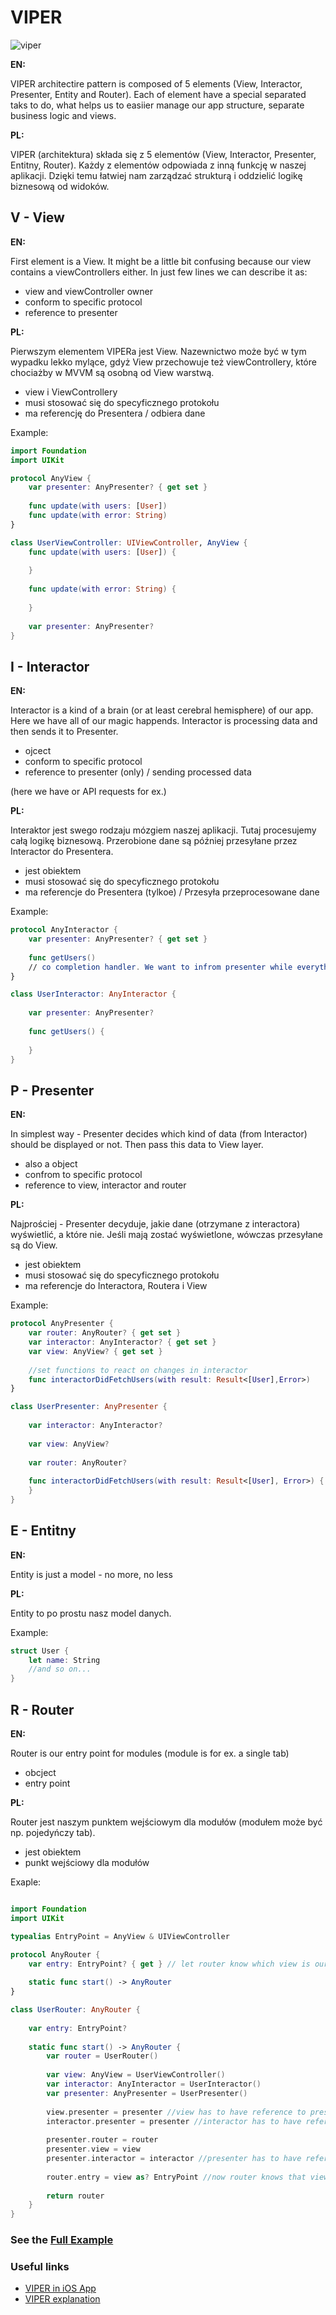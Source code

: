 # VIPER

![viper](https://user-images.githubusercontent.com/58946631/137489198-cc408695-fded-4c3f-9275-223e35174dbf.png)

**EN:**

VIPER architectire pattern is composed of 5 elements (View, Interactor, Presenter, Entity and Router). Each of element have a special separated taks to do, what helps us to easiier manage our app structure, separate business logic and views. 

**PL:**

VIPER (architektura) składa się z 5 elementów (View, Interactor, Presenter, Entitny, Router). Każdy z elementów odpowiada z inną funkcję w naszej aplikacji. Dzięki temu łatwiej nam zarządzać strukturą i oddzielić logikę biznesową od widoków. 


## V - View

**EN:**

First element is a View. It might be a little bit confusing because our view contains a viewControllers either. In just few lines we can describe it as:
- view and viewController owner
- conform to specific protocol
- reference to presenter

**PL:**

Pierwszym elementem VIPERa jest View. Nazewnictwo może być w tym wypadku lekko mylące, gdyż View przechowuje też viewControllery, które chociażby w MVVM są osobną od View warstwą. 
- view i ViewControllery
- musi stosować się do specyficznego protokołu
- ma referencję do Presentera / odbiera dane

Example:

```swift 
import Foundation
import UIKit

protocol AnyView {
    var presenter: AnyPresenter? { get set }
    
    func update(with users: [User])
    func update(with error: String)
}

class UserViewController: UIViewController, AnyView {
    func update(with users: [User]) {
        
    }
    
    func update(with error: String) {
        
    }
    
    var presenter: AnyPresenter?
}
```

## I - Interactor

**EN:**

Interactor is a kind of a brain (or at least cerebral hemisphere) of our app. Here we have all of our magic happends. Interactor is processing data and then sends it to Presenter. 
- ojcect
- conform to specific protocol
- reference to presenter (only) / sending processed data 

(here we have or API requests for ex.)

**PL:**

Interaktor jest swego rodzaju mózgiem naszej aplikacji. Tutaj procesujemy całą logikę biznesową. Przerobione dane są później przesyłane przez Interactor do Presentera. 
- jest obiektem
- musi stosować się do specyficznego protokołu
- ma referencje do Presentera (tylkoe) / Przesyła przeprocesowane dane 

Example:

```swift
protocol AnyInteractor {
    var presenter: AnyPresenter? { get set }
    
    func getUsers()
    // co completion handler. We want to infrom presenter while everything is ready
}

class UserInteractor: AnyInteractor {
    
    var presenter: AnyPresenter?
    
    func getUsers() {
    
    }
}
```

## P - Presenter

**EN:**

In simplest way - Presenter decides which kind of data (from Interactor) should be displayed or not. Then pass this data to View layer. 
- also a object
- confrom to specific protocol
- reference to view, interactor and router

**PL:**

Najprościej - Presenter decyduje, jakie dane (otrzymane z interactora) wyświetlić, a które nie. Jeśli mają zostać wyświetlone, wówczas przesyłane są do View. 
- jest obiektem
- musi stosować się do specyficznego protokołu
- ma referencje do Interactora, Routera i View

Example:

```swift
protocol AnyPresenter {
    var router: AnyRouter? { get set }
    var interactor: AnyInteractor? { get set }
    var view: AnyView? { get set }
    
    //set functions to react on changes in interactor
    func interactorDidFetchUsers(with result: Result<[User],Error>)
}

class UserPresenter: AnyPresenter {
    
    var interactor: AnyInteractor?
    
    var view: AnyView?
    
    var router: AnyRouter?
    
    func interactorDidFetchUsers(with result: Result<[User], Error>) {
    }
}
```

## E - Entitny

**EN:**

Entity is just a model - no more, no less

**PL:**

Entity to po prostu nasz model danych.

Example:

```swift
struct User {
    let name: String
    //and so on...
}

```

## R - Router

**EN:**

Router is our entry point for modules (module is for ex. a single tab)
- obcject
- entry point

**PL:**

Router jest naszym punktem wejściowym dla modułów (modułem może być np. pojedyńczy tab).
- jest obiektem
- punkt wejściowy dla modułów

Exaple:

```swift 

import Foundation
import UIKit

typealias EntryPoint = AnyView & UIViewController

protocol AnyRouter {
    var entry: EntryPoint? { get } // let router know which view is our entry point
    
    static func start() -> AnyRouter
}

class UserRouter: AnyRouter {
    
    var entry: EntryPoint?
    
    static func start() -> AnyRouter {
        var router = UserRouter()
        
        var view: AnyView = UserViewController()
        var interactor: AnyInteractor = UserInteractor()
        var presenter: AnyPresenter = UserPresenter()
        
        view.presenter = presenter //view has to have reference to presenter
        interactor.presenter = presenter //interactor has to have reference to presenter
        
        presenter.router = router
        presenter.view = view
        presenter.interactor = interactor //presenter has to have reference to all kind of stuff
        
        router.entry = view as? EntryPoint //now router knows that view (UserViewController) is our entry point (as? EntryPoint cast sepcyfic type)
        
        return router
    }
}

```

### See the [Full Example](https://github.com/P-Jag/ViperPractice/tree/main/ViperPractice)

### Useful links
* [VIPER in iOS App](https://medium.com/cr8resume/viper-architecture-for-ios-project-with-simple-demo-example-7a07321dbd29)
* [VIPER explanation](https://www.youtube.com/watch?v=hFLdbWEE3_Y)
